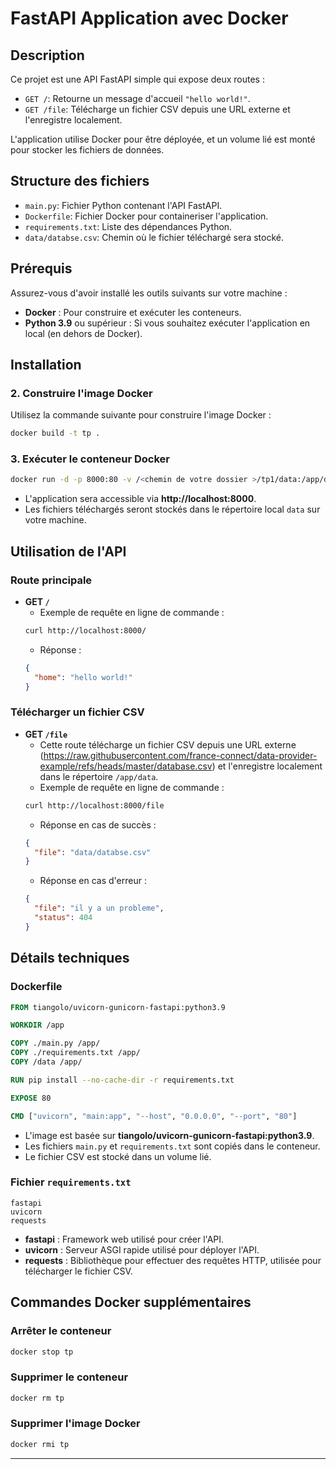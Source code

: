 # FastAPI Application avec Docker

## Description

Ce projet est une API FastAPI simple qui expose deux routes :
- `GET /`: Retourne un message d'accueil `"hello world!"`.
- `GET /file`: Télécharge un fichier CSV depuis une URL externe et l'enregistre localement.

L'application utilise Docker pour être déployée, et un volume lié est monté pour stocker les fichiers de données.

## Structure des fichiers

- `main.py`: Fichier Python contenant l'API FastAPI.
- `Dockerfile`: Fichier Docker pour containeriser l'application.
- `requirements.txt`: Liste des dépendances Python.
- `data/databse.csv`: Chemin où le fichier téléchargé sera stocké.

## Prérequis

Assurez-vous d'avoir installé les outils suivants sur votre machine :
- **Docker** : Pour construire et exécuter les conteneurs.
- **Python 3.9** ou supérieur : Si vous souhaitez exécuter l'application en local (en dehors de Docker).

## Installation

### 2. Construire l'image Docker

Utilisez la commande suivante pour construire l'image Docker :

```bash
docker build -t tp .
```

### 3. Exécuter le conteneur Docker

```bash
docker run -d -p 8000:80 -v /<chemin de votre dossier >/tp1/data:/app/data --name tp tp
```

- L'application sera accessible via **http://localhost:8000**.
- Les fichiers téléchargés seront stockés dans le répertoire local `data` sur votre machine.

## Utilisation de l'API

### Route principale

- **GET `/`**
    - Exemple de requête en ligne de commande :
    ```bash
    curl http://localhost:8000/
    ```
    - Réponse :
    ```json
    {
      "home": "hello world!"
    }
    ```

### Télécharger un fichier CSV

- **GET `/file`**
    - Cette route télécharge un fichier CSV depuis une URL externe (https://raw.githubusercontent.com/france-connect/data-provider-example/refs/heads/master/database.csv) et l'enregistre localement dans le répertoire `/app/data`.
    - Exemple de requête en ligne de commande :
    ```bash
    curl http://localhost:8000/file
    ```
    - Réponse en cas de succès :
    ```json
    {
      "file": "data/databse.csv"
    }
    ```
    - Réponse en cas d'erreur :
    ```json
    {
      "file": "il y a un probleme",
      "status": 404
    }
    ```

## Détails techniques

### Dockerfile

```dockerfile
FROM tiangolo/uvicorn-gunicorn-fastapi:python3.9

WORKDIR /app

COPY ./main.py /app/
COPY ./requirements.txt /app/
COPY /data /app/

RUN pip install --no-cache-dir -r requirements.txt

EXPOSE 80

CMD ["uvicorn", "main:app", "--host", "0.0.0.0", "--port", "80"]
```

- L'image est basée sur **tiangolo/uvicorn-gunicorn-fastapi:python3.9**.
- Les fichiers `main.py` et `requirements.txt` sont copiés dans le conteneur.
- Le fichier CSV est stocké dans un volume lié.

### Fichier `requirements.txt`

```
fastapi
uvicorn
requests
```

- **fastapi** : Framework web utilisé pour créer l'API.
- **uvicorn** : Serveur ASGI rapide utilisé pour déployer l'API.
- **requests** : Bibliothèque pour effectuer des requêtes HTTP, utilisée pour télécharger le fichier CSV.

## Commandes Docker supplémentaires

### Arrêter le conteneur

```bash
docker stop tp
```

### Supprimer le conteneur

```bash
docker rm tp
```

### Supprimer l'image Docker

```bash
docker rmi tp
```

---
